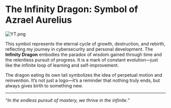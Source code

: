 # The Infinity Dragon: Symbol of Azrael Aurelius

![YT.png](2025-04-01/assets/YT.png)

This symbol represents the eternal cycle of growth, destruction, and rebirth, reflecting my journey in cybersecurity and personal development. The **Infinity Dragon** embodies the paradox of wisdom gained through time and the relentless pursuit of progress. It is a mark of constant evolution—just like the infinite loop of learning and self-improvement.

The dragon eating its own tail symbolizes the idea of perpetual motion and reinvention. It’s not just a logo—it’s a reminder that nothing truly ends, but always gives birth to something new.

---
*“In the endless pursuit of mastery, we thrive in the infinite.”*
